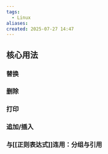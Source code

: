 ```yaml
---
tags:
  - Linux
aliases: 
created: 2025-07-27 14:47
---
```


## 核心用法

### 替换

### 删除

### 打印

### 追加/插入


### 与[[正则表达式]]连用：分组与引用

